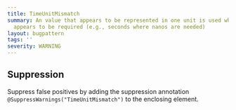 ```yaml
---
title: TimeUnitMismatch
summary: An value that appears to be represented in one unit is used where another
  appears to be required (e.g., seconds where nanos are needed)
layout: bugpattern
tags: ''
severity: WARNING
---
```


<!--
*** AUTO-GENERATED, DO NOT MODIFY ***
To make changes, edit the @BugPattern annotation or the explanation in docs/bugpattern.
-->



## Suppression
Suppress false positives by adding the suppression annotation `@SuppressWarnings("TimeUnitMismatch")` to the enclosing element.
